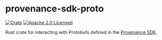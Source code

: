 # provenance-sdk-proto

[![Crate][crate-image]][crate-link]
[![Apache 2.0 Licensed][license-image]][license-link]

Rust crate for interacting with Protobufs defined in the [Provenance SDK](https://github.com/provenance-io/provenance/tree/main/proto).

[//]: # "badges"
[crate-image]: https://buildstats.info/crate/provenance-sdk-proto
[crate-link]: https://crates.io/crates/provenance-sdk-proto
[license-image]: https://img.shields.io/badge/license-Apache2.0-blue.svg
[license-link]: https://github.com/provenance-io/provenance-rs/blob/master/LICENSE
